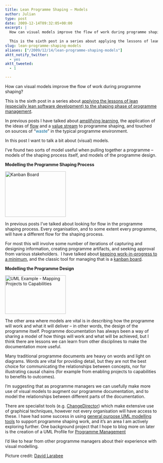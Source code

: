 ```yaml
---
title: Lean Programme Shaping – Models
author: Julian
type: post
date: 2009-12-14T09:32:05+00:00
excerpt: |
  How can visual models improve the flow of work during programme shaping?
  
  This is the sixth post in a series about applying the lessons of lean (especially lean software development) to the shaping phase of programme managem
slug: lean-programme-shaping-models 
aliases: ["/2009/12/14/lean-programme-shaping-models"]
aktt_notify_twitter:
  - yes
aktt_tweeted:
  - 1

---
```

How can visual models improve the flow of work during programme shaping?

This is the sixth post in a series about [applying the lessons of lean (especially lean software development) to the shaping phase of programme management][1].

In previous posts I have talked about [amplifying learning][2], the application of the ideas of [flow][3] and a [value stream][4] to programme shaping, and touched on sources of “<a style="color: #006699; text-decoration: none;" href="https://www.synesthesia.co.uk/blog/archives/2009/11/05/lean-programme-shaping-exploring-waste/">waste</a>” in the typical programme environment.

In this post I want to talk a bit about (visual) models.

I’ve found two sorts of model useful when pulling together a programme – models of the shaping process itself, and models of the programme design.

**Modelling the Programme Shaping Process**

<img class="floatleftmargin" src="https://farm4.static.flickr.com/3043/2740704314_baa5d86c44.jpg" border="0" alt="Kanban Board" width="200" height="150" />

In previous posts I’ve talked about looking for flow in the programme shaping process. Every organisation, and to some extent every programme, will have a different flow for the shaping process.

For most this will involve some number of iterations of capturing and designing information, creating programme artifacts, and seeking approval from various stakeholders.  I have talked about [keeping work-in-progress to a minimum][5], and the classic tool for managing that is a [kanban board][6].

**Modelling the Programme Design**

<img class="floatrightmargin size-medium wp-image-1732" title="UML Example - Mapping Projects to Capabilities" src="https://www.synesthesia.co.uk/blog/wp-content/uploads/2009/12/UML-Example-Mapping-Projects-to-Capabilities-300x190.jpg" alt="UML Example - Mapping Projects to Capabilities" width="200" height="127" />

The other area where models are vital is in describing how the programme will work and what it will deliver – in other words, the design of the programme itself. Programme documentation has always been a way of sharing a model of how things will work and what will be achieved, but I think there are lessons we can learn from other disciplines to make the documentation more useful.

Many traditional programme documents are heavy on words and light on diagrams. Words are vital for providing detail, but they are not the best choice for communicating the relationships between concepts, nor for illustrating causal chains (for example from enabling projects to capabilities to benefits to outcomes).

I’m suggesting that as programme managers we can usefully make more use of visual models to augment our programme documentation, and to model the relationships between different parts of the documentation.

There are specialist tools (e.g. [ChangeDirector][7]) which make extensive use of graphical techniques, however not every organisation will have access to these. I have had some success in using [general purpose UML modelling tools][8] to support programme shaping work, and it’s an area I am actively exploring further. One background project that I hope to blog more on later is the creation of a UML Profile for <a class="zem_slink" title="Program management" rel="wikipedia" href="https://en.wikipedia.org/wiki/Program_management">Programme Management</a>

I&#8217;d like to hear from other programme managers about their experience with visual modelling.

Picture credit: <a href="https://www.flickr.com/photos/laribee/2740704314/" target="_blank">David Larabee</a>

<div class="zemanta-pixie" style="margin-top: 10px; height: 15px;">
  <img class="zemanta-pixie-img" style="border: none; float: right;" src="https://img.zemanta.com/pixy.gif?x-id=a70f78d1-6218-4838-b71f-3c1b82286049" alt="" /><span class="zem-script more-info pretty-attribution"></span>
</div>

 [1]: https://www.synesthesia.co.uk/blog/archives/2009/10/25/agile-programme-shaping-first-thoughts/
 [2]: https://www.synesthesia.co.uk/blog/archives/2009/11/19/lean-programme-shaping-amplifying-learning/
 [3]: https://www.synesthesia.co.uk/blog/archives/2009/11/05/lean-programme-shaping-more-on-flow/
 [4]: https://www.synesthesia.co.uk/blog/archives/2009/11/03/lean-programme-shaping-finding-the-value-stream/
 [5]: https://www.synesthesia.co.uk/blog/archives/2009/11/05/lean-programme-shaping-exploring-waste/
 [6]: https://www.infoq.com/articles/agile-kanban-boards
 [7]: https://www.changedirector.com/Solutions
 [8]: https://www.sparxsystems.com.au/